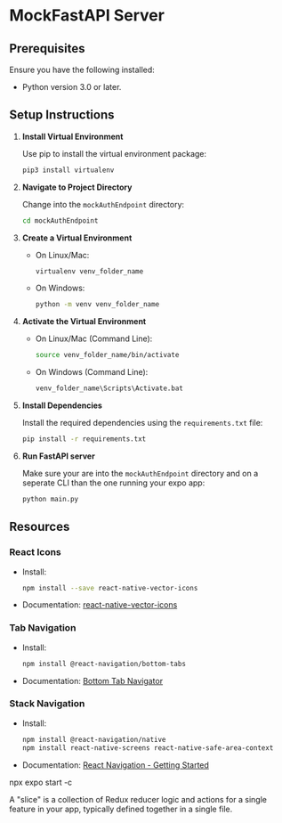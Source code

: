 # MockFastAPI Server

## Prerequisites

Ensure you have the following installed:

- Python version 3.0 or later.

## Setup Instructions

1. **Install Virtual Environment**

   Use pip to install the virtual environment package:

   ```bash
   pip3 install virtualenv
   ```

2. **Navigate to Project Directory**

   Change into the `mockAuthEndpoint` directory:

   ```bash
   cd mockAuthEndpoint
   ```

3. **Create a Virtual Environment**

   - On Linux/Mac:
     ```bash
     virtualenv venv_folder_name
     ```
   - On Windows:
     ```bash
     python -m venv venv_folder_name
     ```

4. **Activate the Virtual Environment**

   - On Linux/Mac (Command Line):
     ```bash
     source venv_folder_name/bin/activate
     ```
   - On Windows (Command Line):
     ```bash
     venv_folder_name\Scripts\Activate.bat
     ```

5. **Install Dependencies**

   Install the required dependencies using the `requirements.txt` file:

   ```bash
   pip install -r requirements.txt

   ```

6. **Run FastAPI server**

   Make sure your are into the `mockAuthEndpoint` directory and on a seperate CLI than the one running your expo app:

   ```bash
   python main.py

   ```

## Resources

### React Icons

- Install:
  ```bash
  npm install --save react-native-vector-icons
  ```
- Documentation: [react-native-vector-icons](https://www.npmjs.com/package/react-native-vector-icons#installation)

### Tab Navigation

- Install:
  ```bash
  npm install @react-navigation/bottom-tabs
  ```
- Documentation: [Bottom Tab Navigator](https://reactnavigation.org/docs/bottom-tab-navigator/)

### Stack Navigation

- Install:
  ```bash
  npm install @react-navigation/native
  npm install react-native-screens react-native-safe-area-context
  ```
- Documentation: [React Navigation - Getting Started](https://reactnavigation.org/docs/getting-started)

npx expo start -c

A "slice" is a collection of Redux reducer logic and actions for a single feature in your app, typically defined together in a single file.
